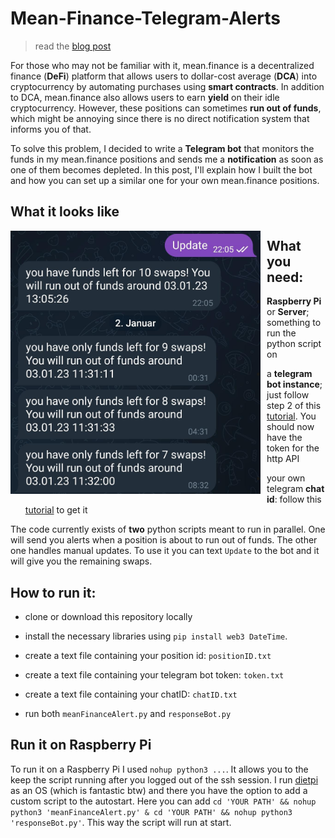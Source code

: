 # Mean-Finance-Telegram-Alerts

>read the [blog post](https://mirror.xyz/bruderbuck.eth/EP4cnAN18ZjzfoQ1EHPUwYpw7UdisQN86sxSJKsQdtw)

For those who may not be familiar with it, mean.finance is a decentralized finance (**DeFi**) platform that allows users to dollar-cost average (**DCA**) into cryptocurrency by automating purchases using **smart contracts**. In addition to DCA, mean.finance also allows users to earn **yield** on their idle cryptocurrency. However, these positions can sometimes **run out of funds**, which might be annoying since there is no direct notification system that informs you of that.

To solve this problem, I decided to write a **Telegram bot** that monitors the funds in my mean.finance positions and sends me a **notification** as soon as one of them becomes depleted. In this post, I'll explain how I built the bot and how you can set up a similar one for your own mean.finance positions. 

## What it looks like

<img src="screenshot.jpeg"
     alt="screenshot"
     style="float: left; margin-right: 10px;"
     width="400" />


## What you need:
- **Raspberry Pi** or **Server**; something to run the python script on

- a **telegram bot instance**; just follow step 2 of this [tutorial](https://www.process.st/telegram-bot/). You should now have the token for the http API

- your own telegram **chat id**: follow this [tutorial](https://diyusthad.com/2022/03/how-to-get-your-telegram-chat-id.html) to get it

The code currently exists of **two** python scripts meant to run in parallel. One will send you alerts when a position is about to run out of funds. The other one handles manual updates. To use it you can text `Update` to the bot and it will give you the remaining swaps.


## How to run it:
- clone or download this repository locally

- install the necessary libraries using `pip install web3 DateTime`.

- create a text file containing your position id: `positionID.txt`

- create a text file containing your telegram bot token: `token.txt`

- create a text file containing your chatID: `chatID.txt`

- run both `meanFinanceAlert.py` and `responseBot.py`


## Run it on Raspberry Pi
To run it on a Raspberry Pi I used `nohup python3 ...`. It allows you to the keep the script running after you logged out of the ssh session. I run [dietpi](https://dietpi.com/) as an OS (which is fantastic btw) and there you have the option to add a custom script to the autostart. Here you can add `cd 'YOUR PATH' && nohup python3 'meanFinanceAlert.py' & cd 'YOUR PATH' && nohup python3 'responseBot.py'`. 
This way the script will run at start.

